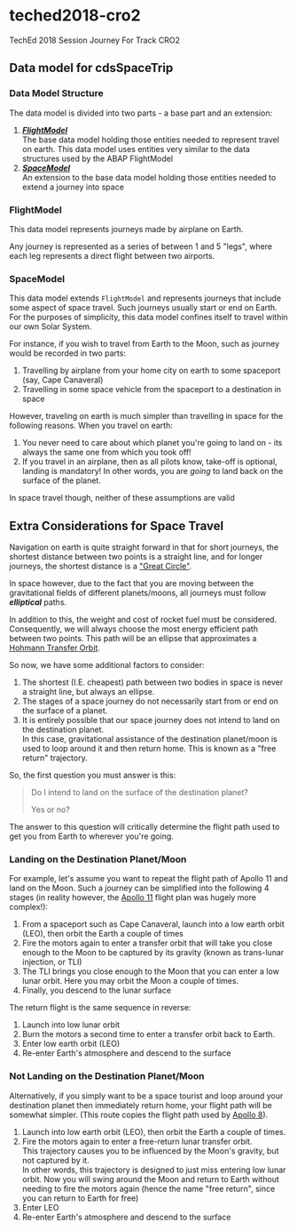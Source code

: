 # teched2018-cro2
TechEd 2018 Session Journey For Track CRO2

## Data model for cdsSpaceTrip

### Data Model Structure

The data model is divided into two parts - a base part and an extension:

1. [***FlightModel***](./flightModel.md)  
   The base data model holding those entities needed to represent travel on earth.  This data model uses entities very similar to the data structures used by the ABAP FlightModel
1. [***SpaceModel***](./spaceModel.md)  
   An extension to the base data model holding those entities needed to extend a journey into space

### FlightModel

This data model represents journeys made by airplane on Earth.

Any journey is represented as a series of between 1 and 5 "legs", where each leg represents a direct flight between two airports.

### SpaceModel

This data model extends `FlightModel` and represents journeys that include some aspect of space travel.  Such journeys usually  start or end on Earth.  For the purposes of simplicity, this data model confines itself to travel within our own Solar System.

For instance, if you wish to travel from Earth to the Moon, such as journey would be recorded in two parts:

1. Travelling by airplane from your home city on earth to some spaceport (say, Cape Canaveral)
1. Travelling in some space vehicle from the spaceport to a destination in space

However, traveling on earth is much simpler than travelling in space for the following reasons.  When you travel on earth:

1. You never need to care about which planet you're going to land on - its always the same one from which you took off!
1. If you travel in an airplane, then as all pilots know, take-off is optional, landing is mandatory!  In other words, you are *going* to land back on the surface of the planet.

In space travel though, neither of these assumptions are valid

## Extra Considerations for Space Travel

Navigation on earth is quite straight forward in that for short journeys, the shortest distance between two points is a straight line, and for longer journeys, the shortest distance is a ["Great Circle"](https://en.wikipedia.org/wiki/Great-circle_distance).

In space however, due to the fact that you are moving between the gravitational fields of different planets/moons, all journeys must follow ***elliptical*** paths.

In addition to this, the weight and cost of rocket fuel must be considered.  Consequently, we will always choose the most energy efficient path between two points.  This path will be an ellipse that approximates a [Hohmann Transfer Orbit](https://en.wikipedia.org/wiki/Hohmann_transfer_orbit).

So now, we have some additional factors to consider:

1. The shortest (I.E. cheapest) path between two bodies in space is never a straight line, but always an ellipse.
1. The stages of a space journey do not necessarily start from or end on the surface of a planet.
1. It is entirely possible that our space journey does not intend to land on the destination planet.  
    In this case, gravitational assistance of the destination planet/moon is used to loop around it and then return home.  This is known as a "free return" trajectory.

So, the first question you must answer is this:

> Do I intend to land on the surface of the destination planet?  
>
> Yes or no?

The answer to this question will critically determine the flight path used to get you from Earth to wherever you're going.


### Landing on the Destination Planet/Moon

For example, let's assume you want to repeat the flight path of Apollo 11 and land on the Moon.  Such a journey can be simplified into the following 4 stages (in reality however, the [Apollo 11](https://history.nasa.gov/afj/ap11fj/index.html) flight plan was hugely more complex!):

1. From a spaceport such as Cape Canaveral, launch into a low earth orbit (LEO), then orbit the Earth a couple of times
1. Fire the motors again to enter a transfer orbit that will take you close enough to the Moon to be captured by its gravity (known as trans-lunar injection, or TLI)
1. The TLI brings you close enough to the Moon that you can enter a low lunar orbit.  Here you may orbit the Moon a couple of times.
1. Finally, you descend to the lunar surface

The return flight is the same sequence in reverse:

1. Launch into low lunar orbit
1. Burn the motors a second time to enter a transfer orbit back to Earth.
1. Enter low earth orbit (LEO)
1. Re-enter Earth's atmosphere and descend to the surface


### Not Landing on the Destination Planet/Moon

Alternatively, if you simply want to be a space tourist and loop around your destination planet then immediately return home, your flight path will be somewhat simpler. (This route copies the flight path used by [Apollo 8](https://history.nasa.gov/afj/ap08fj/index.html)).

1. Launch into low earth orbit (LEO), then orbit the Earth a couple of times.
1. Fire the motors again to enter a free-return lunar transfer orbit.  
    This trajectory causes you to be influenced by the Moon's gravity, but not captured by it.  
    In other words, this trajectory is designed to just miss entering low lunar orbit.  Now you will swing around the Moon and return to Earth without needing to fire the motors again (hence the name "free return", since you can return to Earth for free)
1. Enter LEO
1. Re-enter Earth's atmosphere and descend to the surface


